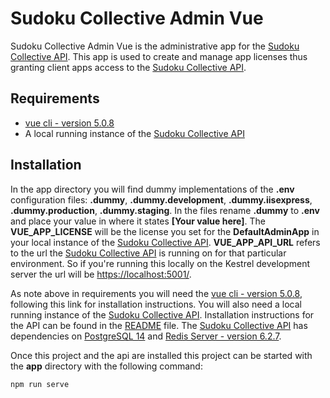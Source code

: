 # Sudoku Collective Admin Vue

Sudoku Collective Admin Vue is the administrative app for the [Sudoku Collective API](https://github.com/Joseph-Anthony-King/SudokuCollective).  This app is used to create and manage app licenses thus granting client apps access to the [Sudoku Collective API](https://github.com/Joseph-Anthony-King/SudokuCollective).

## Requirements

- [vue cli - version 5.0.8](https://cli.vuejs.org/)
- A local running instance of the [Sudoku Collective API](https://github.com/Joseph-Anthony-King/SudokuCollective)

## Installation

In the app directory you will find dummy implementations of the **.env** configuration files: **.dummy**, **.dummy.development**, **.dummy.iisexpress**, **.dummy.production**, **.dummy.staging**.  In the files rename **.dummy** to **.env** and place your value in where it states **[Your value here]**.  The **VUE_APP_LICENSE** will be the license you set for the **DefaultAdminApp** in your local instance of the [Sudoku Collective API](https://github.com/Joseph-Anthony-King/SudokuCollective).  **VUE_APP_API_URL** refers to the url the [Sudoku Collective API](https://github.com/Joseph-Anthony-King/SudokuCollective) is running on for that particular environment.  So if you're running this locally on the Kestrel development server the url will be [https://localhost:5001/](https://localhost:5001/).

As note above in requirements you will need the [vue cli - version 5.0.8](https://cli.vuejs.org/), following this link for installation instructions.  You will also need a local running instance of the [Sudoku Collective API](https://github.com/Joseph-Anthony-King/SudokuCollective).  Installation instructions for the API can be found in the [README](https://github.com/Joseph-Anthony-King/SudokuCollective/blob/master/README.md) file.  The [Sudoku Collective API](https://github.com/Joseph-Anthony-King/SudokuCollective) has dependencies on [PostgreSQL 14](https://www.postgresql.org/download/) and [Redis Server - version 6.2.7](https://redis.io/download).

Once this project and the api are installed this project can be started with the **app** directory with the following command:

`npm run serve`
